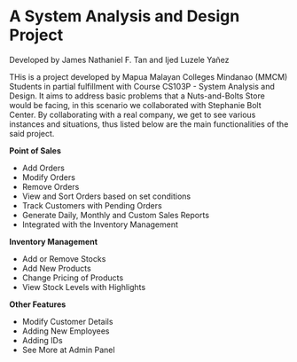# A System Analysis and Design Project 
Developed by James Nathaniel F. Tan and Ijed Luzele Yañez

THis is a project developed by Mapua Malayan Colleges Mindanao (MMCM) Students in partial fulfillment with Course CS103P - System Analysis and Design.
It aims to address basic problems that a Nuts-and-Bolts Store would be facing, in this scenario we collaborated with Stephanie Bolt Center.
By collaborating with a real company, we get to see various instances and situations, thus listed below are the main functionalities of the said project.

**Point of Sales**
- Add Orders
- Modify Orders
- Remove Orders
- View and Sort Orders based on set conditions
- Track Customers with Pending Orders
- Generate Daily, Monthly and Custom Sales Reports
- Integrated with the Inventory Management

**Inventory Management**
- Add or Remove Stocks
- Add New Products
- Change Pricing of Products
- View Stock Levels with Highlights

**Other Features**
- Modify Customer Details
- Adding New Employees
- Adding IDs
- See More at Admin Panel
